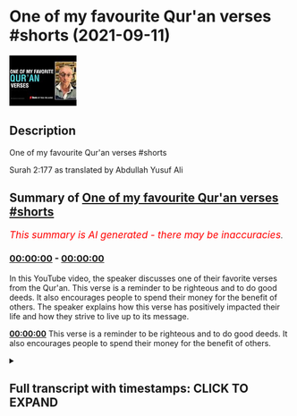 # One of my favourite Qur'an verses #shorts (2021-09-11)

![alt One of my favourite Qur'an verses #shorts](lchWCxl_wxw.jpg "One of my favourite Qur'an verses #shorts")

## Description

One of my favourite Qur'an verses #shorts

Surah 2:177 as translated by Abdullah Yusuf Ali

## Summary of [One of my favourite Qur'an verses #shorts](https://www.youtube.com/watch?v=lchWCxl_wxw)


*<span style="color:red; font-size:125%">This summary is AI generated - there may be inaccuracies</span>. [](/)*

### [00:00:00](https://www.youtube.com/watch?v=lchWCxl_wxw&t=0) - [00:00:00](https://www.youtube.com/watch?v=lchWCxl_wxw&t=0)

In this YouTube video, the speaker discusses one of their favorite verses from the Qur'an. This verse is a reminder to be righteous and to do good deeds. It also encourages people to spend their money for the benefit of others. The speaker explains how this verse has positively impacted their life and how they strive to live up to its message.

**[00:00:00](https://www.youtube.com/watch?v=lchWCxl_wxw&t=0)** This verse is a reminder to be righteous and to do good deeds. It also encourages people to spend their money for the benefit of others.

<details><summary><h2>Full transcript with timestamps: CLICK TO EXPAND</h2></summary>

[0:00:00](https://youtu.be/lchWCxl_wxw?t=0) this is one of my favorite verses in the  
[0:00:02](https://youtu.be/lchWCxl_wxw?t=2) quran  
[0:00:04](https://youtu.be/lchWCxl_wxw?t=4) it is not righteousness that you turn  
[0:00:06](https://youtu.be/lchWCxl_wxw?t=6) your faces towards east or west  
[0:00:09](https://youtu.be/lchWCxl_wxw?t=9) but it is righteousness to believe in  
[0:00:12](https://youtu.be/lchWCxl_wxw?t=12) allah and the last day and the angels  
[0:00:16](https://youtu.be/lchWCxl_wxw?t=16) and the book and the messengers  
[0:00:19](https://youtu.be/lchWCxl_wxw?t=19) to spend of your substance out of love  
[0:00:21](https://youtu.be/lchWCxl_wxw?t=21) for him for your kin for orphans for the  
[0:00:25](https://youtu.be/lchWCxl_wxw?t=25) needy for the wayfarer for those who ask  
[0:00:29](https://youtu.be/lchWCxl_wxw?t=29) and for the ransom of slaves  
[0:00:32](https://youtu.be/lchWCxl_wxw?t=32) to be steadfast in prayer and practice  
[0:00:35](https://youtu.be/lchWCxl_wxw?t=35) regular charity to fulfill the contracts  
[0:00:38](https://youtu.be/lchWCxl_wxw?t=38) which you have made  
[0:00:40](https://youtu.be/lchWCxl_wxw?t=40) and to be firm and patient in pain or  
[0:00:42](https://youtu.be/lchWCxl_wxw?t=42) suffering and adversity  
[0:00:45](https://youtu.be/lchWCxl_wxw?t=45) and throughout all periods of panic  
[0:00:48](https://youtu.be/lchWCxl_wxw?t=48) such are the people of truth the  
[0:00:51](https://youtu.be/lchWCxl_wxw?t=51) god-fearing  
[0:00:53](https://youtu.be/lchWCxl_wxw?t=53) taken from surah al-baqarah verse 1  
[0:00:57](https://youtu.be/lchWCxl_wxw?t=57) seven  

</details>
